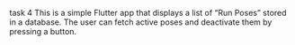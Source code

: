 task 4 
This is a simple Flutter app that displays a list of “Run Poses” stored in a database. The user can fetch active poses and deactivate them by pressing a button.
